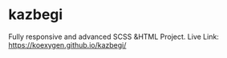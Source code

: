 # kazbegi
Fully responsive and advanced SCSS &HTML Project.
Live Link: https://koexygen.github.io/kazbegi/



